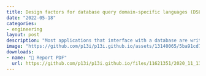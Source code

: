 ```yaml
---
title: Design factors for database query domain-specific languages (DSLs) in object-oriented languages
date: "2022-05-18"
categories:
- engineering
layout: post
description: "Most applications that interface with a database are written with object-oriented programming (OOP) languages. Many applications use SQL databases to persist data. There exists an ‘impedance mismatch’ between the use of object-oriented systems that act on objects of non-scalar values and the storage of scalar values (e.g. strings and integers) organized in SQL tables."
image: "https://github.com/p13i/p13i.github.io/assets/13140065/5ba91cd7-a604-46db-86ad-3209916eff16"
downloads:
- name: "📜 Report PDF"
  url: https://github.com/p13i/p13i.github.io/files/11621351/2020_11_13._.CS343D._.Essay.Assignment.pdf
---
```


